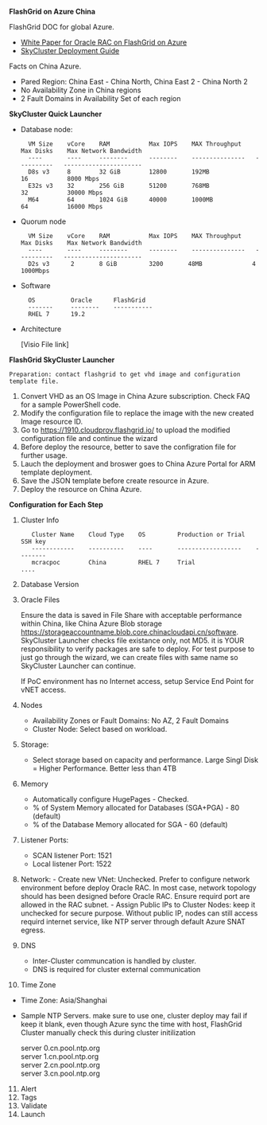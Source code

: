 **FlashGrid on Azure China**

FlashGrid DOC for global Azure.

   - [White Paper for Oracle RAC on FlashGrid on Azure](https://www.flashgrid.io/wp-content/sideuploads/resources/FlashGrid_OracleRAC_in_Azure.pdf)  
   - [SkyCluster Deployment Guide](https://www.flashgrid.io/wp-content/sideuploads/resources/FlashGrid_SkyCluster_Deployment_Guide_for_Azure.pdf)  

Facts on China Azure.

- Pared Region: China East - China North, China East 2 - China North 2
- No Availability Zone in China regions
- 2 Fault Domains in Availability Set of each region 

**SkyCluster Quick Launcher**

- Database node:  

        VM Size    vCore    RAM           Max IOPS    MAX Throughput    Max Disks    Max Network Bandwidth  
        ----       ----     --------      --------    ---------------   ----------   ----------------------
        D8s v3     8        32 GiB        12800       192MB             16           8000 Mbps
        E32s v3    32       256 GiB       51200       768MB             32           30000 Mbps
        M64        64       1024 GiB      40000       1000MB            64           16000 Mbps


- Quorum node

        VM Size    vCore    RAM           Max IOPS    MAX Throughput    Max Disks    Max Network Bandwidth  
        ----       ----     --------      --------    ---------------   ----------   ----------------------
        D2s v3      2       8 GiB         3200       48MB              4            1000Mbps

- Software

        OS          Oracle      FlashGrid 
        -------     --------    -----------
        RHEL 7      19.2        

- Architecture

    [Visio File link]

**FlashGrid SkyCluster Launcher**

    Preparation: contact flashgrid to get vhd image and configuration template file. 
    
   1. Convert VHD as an OS Image in China Azure subscription. Check FAQ for a sample PowerShell code.
   2. Modify the configuration file to replace the image with the new created Image resource ID.
   3. Go to https://1910.cloudprov.flashgrid.io/ to upload the modified configuration file and continue the wizard
   4. Before deploy the resource, better to save the configration file for further usage.
   5. Lauch the deployment and broswer goes to China Azure Portal for ARM template deployment. 
   6. Save the JSON template before create resource in Azure.
   7. Deploy the resource on China Azure.

**Configuration for Each Step**

  1. Cluster Info

            Cluster Name    Cloud Type    OS         Production or Trial   SSH key 
            ------------    ----------    ----       ------------------    --------
            mcracpoc        China         RHEL 7     Trial                   ....

  2. Database Version

  3. Oracle Files

      Ensure the data is saved in File Share with acceptable performance within China, like China Azure Blob storage https://storageaccountname.blob.core.chinacloudapi.cn/software. SkyCluster Launcher checks file existance only, not MD5. it is YOUR responsibility to verify packages are safe to deploy. For test purpose to just go through the wizard, we can create files with same name so SkyCluster Launcher can continue.

      If PoC environment has no Internet access, setup Service End Point for vNET access.

  4. Nodes
     -   Availability Zones or Fault Domains: No AZ, 2 Fault Domains
     -   Cluster Node: Select based on workload. 

  5. Storage:
     - Select storage based on capacity and performance. Large Singl Disk = Higher Performance. Better less than 4TB

  6. Memory
     - Automatically configure HugePages - Checked. 
     - % of System Memory allocated for Databases (SGA+PGA) - 80 (default)
     - % of the Database Memory allocated for SGA - 60 (default)

  7. Listener Ports: 
     - SCAN listener Port: 1521
     - Local listener Port: 1522

  8.  Network: 
     - Create new VNet: Unchecked. Prefer to configure network environment before deploy Oracle RAC. In most case, network topology should has been designed before Oracle RAC. Ensure requird port are allowed in the RAC subnet.
     - Assign Public IPs to Cluster Nodes: keep it unchecked for secure purpose. Without public IP, nodes can still access requird internet service, like NTP server through default Azure SNAT egress.

  9.  DNS
      - Inter-Cluster communcation is handled by cluster. 
      - DNS is required for cluster external communication

  10. Time Zone

  - Time Zone: Asia/Shanghai
  - Sample NTP Servers. make sure to use one, cluster deploy may fail if keep it blank, even though Azure sync the time with host, FlashGrid Cluster manually check this during cluster initilization 

  	   server 0.cn.pool.ntp.org  
  	   server 1.cn.pool.ntp.org  
  	   server 2.cn.pool.ntp.org  
  	   server 3.cn.pool.ntp.org  

  11. Alert
  12. Tags
  13. Validate
  14. Launch


